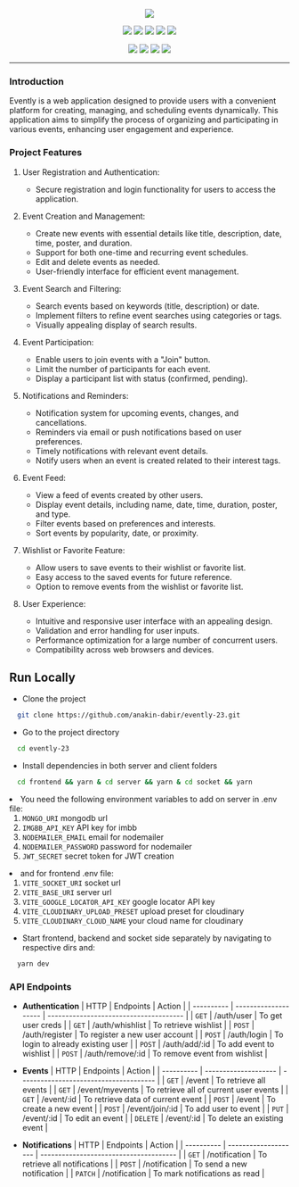 <p align="center">
  <img src="https://anakin-dabir.github.io/public/evently.png" />
</p>
<p align="center">
<img src="https://img.shields.io/badge/react-v18.2-teal" />
<img src="https://img.shields.io/badge/zustand-v4.3.8-purple" />
<img src="https://img.shields.io/badge/express-v4.18.2-blue" />
<img src="https://img.shields.io/badge/mongoose-v8.1.2-darkgreen" />
<img src="https://img.shields.io/badge/socket.io-v4.6.2-white" />
</p>
<p align="center">
<img src="https://img.shields.io/badge/axios-v1.4-darkslateblue" />
<img src="https://img.shields.io/badge/@mui/material-v5.13.3-darkblue" />
<img src="https://img.shields.io/badge/tailwindcss-v3.3.2-cadetblue" />
<img src="https://img.shields.io/badge/pm2-v5.3-pink" />

</p>

<hr />

### Introduction

Evently is a web application designed to provide users with a convenient platform for creating, managing, and scheduling events dynamically. This application aims to simplify the process of organizing and participating in various events, enhancing user engagement and experience.

### Project Features

1. User Registration and Authentication:

   - Secure registration and login functionality for users to access the application.

2. Event Creation and Management:

   - Create new events with essential details like title, description, date, time, poster, and duration.
   - Support for both one-time and recurring event schedules.
   - Edit and delete events as needed.
   - User-friendly interface for efficient event management.

3. Event Search and Filtering:

   - Search events based on keywords (title, description) or date.
   - Implement filters to refine event searches using categories or tags.
   - Visually appealing display of search results.

4. Event Participation:

   - Enable users to join events with a "Join" button.
   - Limit the number of participants for each event.
   - Display a participant list with status (confirmed, pending).

5. Notifications and Reminders:

   - Notification system for upcoming events, changes, and cancellations.
   - Reminders via email or push notifications based on user preferences.
   - Timely notifications with relevant event details.
   - Notify users when an event is created related to their interest tags.

6. Event Feed:

   - View a feed of events created by other users.
   - Display event details, including name, date, time, duration, poster, and type.
   - Filter events based on preferences and interests.
   - Sort events by popularity, date, or proximity.

7. Wishlist or Favorite Feature:

   - Allow users to save events to their wishlist or favorite list.
   - Easy access to the saved events for future reference.
   - Option to remove events from the wishlist or favorite list.

8. User Experience:
   - Intuitive and responsive user interface with an appealing design.
   - Validation and error handling for user inputs.
   - Performance optimization for a large number of concurrent users.
   - Compatibility across web browsers and devices.

## Run Locally

- Clone the project

```bash
  git clone https://github.com/anakin-dabir/evently-23.git
```

- Go to the project directory

```bash
  cd evently-23
```

- Install dependencies in both server and client folders

```bash
  cd frontend && yarn & cd server && yarn & cd socket && yarn
```

<li>You need the following environment variables to add on server in .env file:
<ol>
<li>
<code>MONGO_URI</code> mongodb url</li>
<li>
<code>IMGBB_API_KEY</code> API key for imbb</li>
<li>
<code>NODEMAILER_EMAIL</code> email for nodemailer</li>
<li>
<code>NODEMAILER_PASSWORD</code> password for nodemailer</li>
<li>
<code>JWT_SECRET</code> secret token for JWT creation</li>
</ol>
</li>

<li>and for frontend .env file:
<ol>
<li>
<code>VITE_SOCKET_URI</code> socket url</li>
<li>
<code>VITE_BASE_URI</code> server url</li>
<li>
<code>VITE_GOOGLE_LOCATOR_API_KEY</code> google locator API key</li>
<li>
<code>VITE_CLOUDINARY_UPLOAD_PRESET</code> upload preset for cloudinary</li>
<li>
<code>VITE_CLOUDINARY_CLOUD_NAME</code> your cloud name for cloudinary</li>
</ol>
</li>

- Start frontend, backend and socket side separately by navigating to respective dirs and:

```bash
  yarn dev
```

### API Endpoints

- **Authentication**
  | HTTP | Endpoints | Action |
  | ---------- | -------------------- | -------------------------------------- |
  | `GET` | /auth/user | To get user creds |
  | `GET` | /auth/whishlist | To retrieve wishlist |
  | `POST` | /auth/register | To register a new user account |
  | `POST` | /auth/login | To login to already existing user |
  | `POST` | /auth/add/:id | To add event to wishlist |
  | `POST` | /auth/remove/:id | To remove event from wishlist |

- **Events**
  | HTTP | Endpoints | Action |
  | ---------- | -------------------- | -------------------------------------- |
  | `GET` | /event | To retrieve all events |
  | `GET` | /event/myevents | To retrieve all of current user events |
  | `GET` | /event/:id | To retrieve data of current event |
  | `POST` | /event | To create a new event |
  | `POST` | /event/join/:id | To add user to event |
  | `PUT` | /event/:id | To edit an event |
  | `DELETE` | /event/:id | To delete an existing event |

- **Notifications**
  | HTTP | Endpoints | Action |
  | ---------- | -------------------- | -------------------------------------- |
  | `GET` | /notification | To retrieve all notifications |
  | `POST` | /notification | To send a new notification |
  | `PATCH` | /notification | To mark notifications as read |
